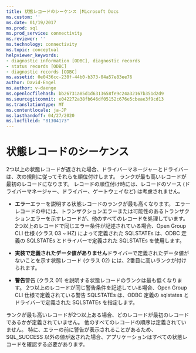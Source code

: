 ```yaml
---
title: 状態レコードのシーケンス |Microsoft Docs
ms.custom: ''
ms.date: 01/19/2017
ms.prod: sql
ms.prod_service: connectivity
ms.reviewer: ''
ms.technology: connectivity
ms.topic: conceptual
helpviewer_keywords:
- diagnostic information [ODBC], diagnostic records
- status records [ODBC]
- diagnostic records [ODBC]
ms.assetid: 0e0436cc-230f-44b0-b373-04a57e83ee76
author: David-Engel
ms.author: v-daenge
ms.openlocfilehash: bb26731a85d1d6313658fe9c24a32167b351d2d9
ms.sourcegitcommit: e042272a38fb646df05152c676e5cbeae3f9cd13
ms.translationtype: MT
ms.contentlocale: ja-JP
ms.lasthandoff: 04/27/2020
ms.locfileid: "81304173"
---
```

# <a name="sequence-of-status-records"></a>状態レコードのシーケンス
2つ以上の状態レコードが返された場合、ドライバーマネージャーとドライバーは、次の規則に従ってそれらを順位付けします。 ランクが最も高いレコードが最初のレコードになります。 レコードの順位付け時には、レコードのソース (ドライバーマネージャー、ドライバー、ゲートウェイなど) は考慮されません。  
  
-   **エラー**エラーを説明する状態レコードのランクが最も高くなります。 エラーレコードの中には、トランザクションエラーまたは可能性のあるトランザクションエラーを示すレコードが、他のすべてのレコードを処理しています。 2つ以上のレコードで同じエラー条件が記述されている場合、Open Group CLI 仕様 (クラス 03 ~ HZ) によって定義された SQLSTATEs は、ODBC 定義の SQLSTATEs とドライバーで定義された SQLSTATEs を使用します。  
  
-   **実装で定義されたデータ値がありません**ドライバーで定義されたデータ値がないことを示す状態レコード (クラス 02) には、2番目に高いランクが付けられます。  
  
-   **警告**警告 (クラス 01) を説明する状態レコードのランクは最も低くなります。 2つ以上のレコードが同じ警告条件を記述している場合、Open Group CLI 仕様で定義されている警告 SQLSTATEs は、ODBC 定義の sqlstates とドライバーで定義された SQLSTATEs を指定します。  
  
 ランクが最も高いレコードが2つ以上ある場合、どのレコードが最初のレコードであるかが定義されていません。 他のすべてのレコードの順序は定義されていません。 特に、エラーの前に警告が表示されることがあるため、SQL_SUCCESS 以外の値が返された場合、アプリケーションはすべての状態レコードを確認する必要があります。
